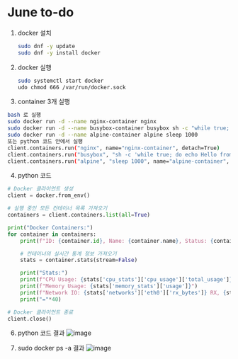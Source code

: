 # June to-do

1. docker 설치
   ```bash
   sudo dnf -y update
   sudo dnf -y install docker
   ```
2. docker 실행
   ```bash
   sudo systemctl start docker
   udo chmod 666 /var/run/docker.sock
   ```
3. container 3개 실행
```bash
bash 로 실행
sudo docker run -d --name nginx-container nginx
sudo docker run -d --name busybox-container busybox sh -c "while true; do echo Hello from Busybox; sleep 3600; done"
sudo docker run -d --name alpine-container alpine sleep 1000
또는 python 코드 안에서 실행
client.containers.run("nginx", name="nginx-container", detach=True)
client.containers.run("busybox", "sh -c 'while true; do echo Hello from Busybox; sleep 3600; done'", name="busybox-container", detach=True)
client.containers.run("alpine", "sleep 1000", name="alpine-container", detach=True)
```
4. python 코드
``` python
# Docker 클라이언트 생성
client = docker.from_env()

# 실행 중인 모든 컨테이너 목록 가져오기
containers = client.containers.list(all=True)

print("Docker Containers:")
for container in containers:
    print(f"ID: {container.id}, Name: {container.name}, Status: {container.status}")

    # 컨테이너의 실시간 통계 정보 가져오기
    stats = container.stats(stream=False)

    print("Stats:")
    print(f"CPU Usage: {stats['cpu_stats']['cpu_usage']['total_usage']}")
    print(f"Memory Usage: {stats['memory_stats']['usage']}")
    print(f"Network IO: {stats['networks']['eth0']['rx_bytes']} RX, {stats['networks']['eth0']['tx_bytes']} TX")
    print("="*40)

# Docker 클라이언트 종료
client.close()
```
6. python 코드 결과
   ![image](https://github.com/user-attachments/assets/736045d7-720e-422b-a0fe-d1ab4c593570)

7. sudo docker ps -a 결과
![image](https://github.com/user-attachments/assets/22d8fb6e-63ae-45ac-b299-bb1edd33e2dd)
